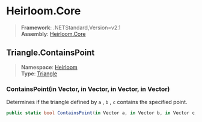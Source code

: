 # Heirloom.Core

> **Framework**: .NETStandard,Version=v2.1  
> **Assembly**: [Heirloom.Core][0]  

## Triangle.ContainsPoint

> **Namespace**: [Heirloom][0]  
> **Type**: [Triangle][1]  

### ContainsPoint(in Vector, in Vector, in Vector, in Vector)

Determines if the triangle defined by `a` , `b` , `c` contains the specified point.

```cs
public static bool ContainsPoint(in Vector a, in Vector b, in Vector c, in Vector point)
```

[0]: ../../../Heirloom.Core.md
[1]: ../Triangle.md
